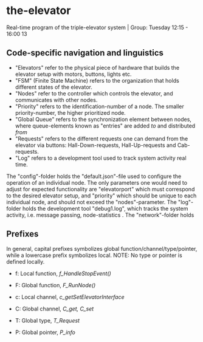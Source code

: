 # the-elevator
Real-time program of the triple-elevator system | Group: Tuesday 12:15 - 16:00 13

## Code-specific navigation and linguistics

- "Elevators" refer to the physical piece of hardware that builds the elevator setup with motors, buttons, lights etc.
- "FSM" (Finite State Machine) refers to the organization that holds different states of the elevator.
- "Nodes" refer to the controller which controls the elevator, and communicates with other nodes.
- "Priority" refers to the identification-number of a node. The smaller priority-number, the higher prioritized node. 
- "Global Queue" refers to the synchronization element between nodes, where queue-elements known as "entries" are added *to* and distributed *from*
- "Requests" refers to the different requests one can demand from the elevator via buttons: Hall-Down-requests, Hall-Up-requests and Cab-requests.
- "Log" refers to a development tool used to track system activity real time.  

The "config"-folder holds the "default.json"-file used to configure the operation of an individual node. The only parameters one would need to adjust for expected functionality are "elevatorport" which must correspond to the desired elevator setup, and "priority" which should be unique to each individual node, and should not exceed the "nodes"-parameter. The "log"-folder holds the development tool "debug1.log", which tracks the system activity, i.e. message passing, node-statistics . The "network"-folder holds



## Prefixes
In general, capital prefixes symbolizes global function/channel/type/pointer, while a lowercase prefix symbolizes local. NOTE: No type or pointer is defined locally.

- f: Local function, *f_HandleStopEvent()*
- F: Global function, *F_RunNode()*

- c: Local channel, *c_getSetElevatorInterface*
- C: Global channel, *C_get, C_set*

- T: Global type, *T_Request*

- P: Global pointer, *P_info*
